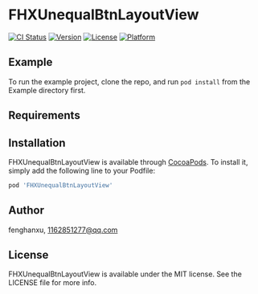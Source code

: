 # FHXUnequalBtnLayoutView

[![CI Status](https://img.shields.io/travis/fenghanxu/FHXUnequalBtnLayoutView.svg?style=flat)](https://travis-ci.org/fenghanxu/FHXUnequalBtnLayoutView)
[![Version](https://img.shields.io/cocoapods/v/FHXUnequalBtnLayoutView.svg?style=flat)](https://cocoapods.org/pods/FHXUnequalBtnLayoutView)
[![License](https://img.shields.io/cocoapods/l/FHXUnequalBtnLayoutView.svg?style=flat)](https://cocoapods.org/pods/FHXUnequalBtnLayoutView)
[![Platform](https://img.shields.io/cocoapods/p/FHXUnequalBtnLayoutView.svg?style=flat)](https://cocoapods.org/pods/FHXUnequalBtnLayoutView)

## Example

To run the example project, clone the repo, and run `pod install` from the Example directory first.

## Requirements

## Installation

FHXUnequalBtnLayoutView is available through [CocoaPods](https://cocoapods.org). To install
it, simply add the following line to your Podfile:

```ruby
pod 'FHXUnequalBtnLayoutView'
```

## Author

fenghanxu, 1162851277@qq.com

## License

FHXUnequalBtnLayoutView is available under the MIT license. See the LICENSE file for more info.
